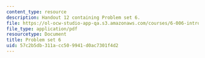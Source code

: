 ```yaml
---
content_type: resource
description: Handout 12 containing Problem set 6.
file: https://ol-ocw-studio-app-qa.s3.amazonaws.com/courses/6-006-introduction-to-algorithms-spring-2008/57c2b5db311acc509941d0ac7301f4d2_ps6.pdf
file_type: application/pdf
resourcetype: Document
title: Problem set 6
uid: 57c2b5db-311a-cc50-9941-d0ac7301f4d2
---
```


